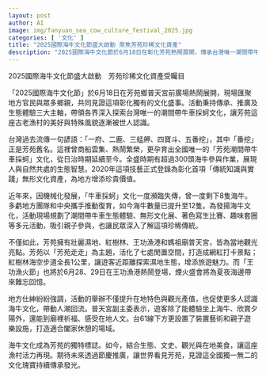 ```yaml
---
layout: post
author: AI
image: img/fanyuan_sea_cow_culture_festival_2025.jpg
categories: [ '文化' ]
title: "2025國際海牛文化節盛大啟動 聚焦芳苑珍稀文化資產"
description: "2025國際海牛文化節於6月18日在彰化芳苑熱鬧展開，傳承台灣唯一潮間帶牛車採蚵文化。從百年漁村生態到特色觀光，現場潮間帶體驗、文化展等多元活動吸引人潮回流，讓芳苑獨特海牛文化持續發光，展現生態、文史與在地活力。"
---
```

2025國際海牛文化節盛大啟動　芳苑珍稀文化資產受矚目

「2025國際海牛文化節」於6月18日在芳苑鄉普天宮前廣場熱鬧展開，現場匯聚地方官民與眾多鄉親，共同見證這項彰化獨有的文化盛事。活動秉持傳承、推廣及生態體驗三大主軸，帶領各界深入探索台灣唯一的潮間帶牛車採蚵文化，讓芳苑這座古老漁村的美好與特殊風貌逐漸被世人認識。

台灣過去流傳一句諺語：「一府、二鹿、三艋舺、四寶斗、五番挖」，其中「番挖」正是芳苑舊名。這裡曾商船雲集、熱鬧繁榮，更孕育出全國唯一的「芳苑潮間帶牛車採蚵」文化，從日治時期延續至今。全盛時期有超過300頭海牛參與作業，展現人與自然共處的生態智慧。2020年這項技藝正式登錄為彰化首項「傳統知識與實踐」無形文化資產，為地方增添珍貴價值。

近年來，因機械化發展，「牛車採蚵」文化一度瀕臨失傳，曾一度剩下8隻海牛。多虧地方團隊和中央攜手推動復育，如今海牛數量已提升至12隻。為發揚海牛文化，活動現場規劃了潮間帶牛車生態體驗、無形文化展、著色寫生比賽、趣味套圈等多元活動，吸引親子參與，也讓民眾深入了解這項珍稀傳統。

不僅如此，芳苑擁有壯麗濕地、紅樹林、王功漁港和媽祖廟普天宮，皆為當地觀光亮點。芳苑以「芳苑走走」為主題，活化了七處閒置空間，打造成網紅打卡景點；紅樹林海空步道全長1公里，讓遊客近距離探索濕地生態，增添旅遊魅力。而「王功漁火節」也將於6月28、29日在王功漁港熱鬧登場，煙火盛會將為夏夜海邊帶來難忘回憶。

地方仕紳紛紛強調，活動的舉辦不僅提升在地特色與觀光產值，也促使更多人認識海牛文化，帶動人潮回流。普天宮副主委表示，遊客除了能體驗坐上海牛、欣賞夕陽外，還能到廟裡祈福、感受在地人文。台61線下方更設置了裝置藝術和親子遊樂設施，打造適合闔家休憩的場域。

海牛文化成為芳苑的獨特標誌。如今，結合生態、文史、觀光與在地美食，讓這座漁村活力再現。期待未來透過節慶推廣，讓世界看見芳苑，見證這全國獨一無二的文化瑰寶持續傳承發光。